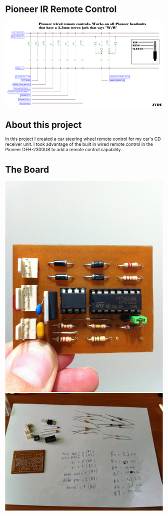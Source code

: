 Pioneer IR Remote Control
=========================
![alt text](images/pioneer_wired_remote.gif "Pioneer wire remote control")

About this project
==================
In this project I created a car steering wheel remote control for my car's CD receiver unit. 
I took advantage of the built in wired remote control in the Pioneer DEH-2300UB to add a remote control capability.

The Board
=========
![alt text](images/IMG_1303.JPG "The IR Remote control board")
![alt text](images/IMG_1289.JPG "The IR Remote control parts")
